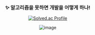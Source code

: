 <div align="center">
  <h3 align="center">
    ✨ 알고리즘을 못하면 개발을 어떻게 하나!
  </h3>
  
  [![Solved.ac Profile](http://mazassumnida.wtf/api/v2/generate_badge?boj=rody)](https://solved.ac/rody/)  
</div>

<div align="center">
  
  ![image](https://github.com/3idoits/do_coding_test/assets/70641477/ad6871bf-5102-41dd-90f3-e25da803b048)
  
</div>
